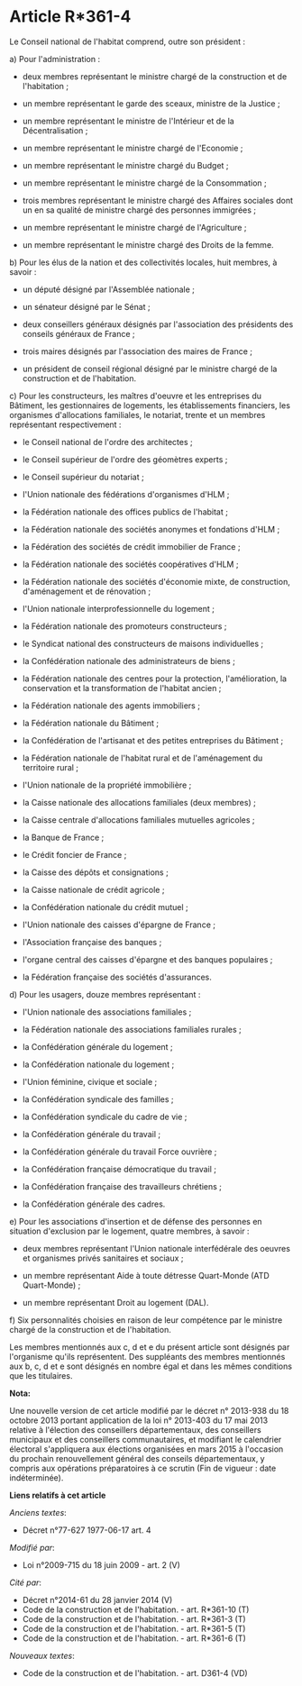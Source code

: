 # Article R*361-4

Le Conseil national de l'habitat comprend, outre son président : 

a) Pour l'administration :

- deux membres représentant le ministre chargé de la construction et de l'habitation ;

- un membre représentant le garde des sceaux, ministre de la Justice ;

- un membre représentant le ministre de l'Intérieur et de la Décentralisation ;

- un membre représentant le ministre chargé de l'Economie ;

- un membre représentant le ministre chargé du Budget ;

- un membre représentant le ministre chargé de la Consommation ;

- trois membres représentant le ministre chargé des Affaires sociales dont un en sa qualité de ministre chargé des personnes
immigrées ;

- un membre représentant le ministre chargé de l'Agriculture ;

- un membre représentant le ministre chargé des Droits de la femme. 

b) Pour les élus de la nation et des collectivités locales, huit membres, à savoir :

- un député désigné par l'Assemblée nationale ;

- un sénateur désigné par le Sénat ;

- deux conseillers généraux désignés par l'association des présidents des conseils généraux de France ;

- trois maires désignés par l'association des maires de France ;

- un président de conseil régional désigné par le ministre chargé de la construction et de l'habitation. 

c) Pour les constructeurs, les maîtres d'oeuvre et les entreprises du Bâtiment, les gestionnaires de logements, les
établissements financiers, les organismes d'allocations familiales, le notariat, trente et un membres représentant
respectivement :

- le Conseil national de l'ordre des architectes ;

- le Conseil supérieur de l'ordre des géomètres experts ;

- le Conseil supérieur du notariat ;

- l'Union nationale des fédérations d'organismes d'HLM ;

- la Fédération nationale des offices publics de l'habitat ;

- la Fédération nationale des sociétés anonymes et fondations d'HLM ;

- la Fédération des sociétés de crédit immobilier de France ;

- la Fédération nationale des sociétés coopératives d'HLM ;

- la Fédération nationale des sociétés d'économie mixte, de construction, d'aménagement et de rénovation ;

- l'Union nationale interprofessionnelle du logement ;

- la Fédération nationale des promoteurs constructeurs ;

- le Syndicat national des constructeurs de maisons individuelles ;

- la Confédération nationale des administrateurs de biens ;

- la Fédération nationale des centres pour la protection, l'amélioration, la conservation et la transformation de l'habitat
ancien ;

- la Fédération nationale des agents immobiliers ;

- la Fédération nationale du Bâtiment ;

- la Confédération de l'artisanat et des petites entreprises du Bâtiment ;

- la Fédération nationale de l'habitat rural et de l'aménagement du territoire rural ;

- l'Union nationale de la propriété immobilière ;

- la Caisse nationale des allocations familiales (deux membres) ;

- la Caisse centrale d'allocations familiales mutuelles agricoles ;

- la Banque de France ;

- le Crédit foncier de France ;

- la Caisse des dépôts et consignations ;

- la Caisse nationale de crédit agricole ;

- la Confédération nationale du crédit mutuel ;

- l'Union nationale des caisses d'épargne de France ;

- l'Association française des banques ;

- l'organe central des caisses d'épargne et des banques populaires ;

- la Fédération française des sociétés d'assurances. 

d) Pour les usagers, douze membres représentant :

- l'Union nationale des associations familiales ;

- la Fédération nationale des associations familiales rurales ;

- la Confédération générale du logement ;

- la Confédération nationale du logement ;

- l'Union féminine, civique et sociale ;

- la Confédération syndicale des familles ;

- la Confédération syndicale du cadre de vie ;

- la Confédération générale du travail ;

- la Confédération générale du travail Force ouvrière ;

- la Confédération française démocratique du travail ;

- la Confédération française des travailleurs chrétiens ;

- la Confédération générale des cadres. 

e) Pour les associations d'insertion et de défense des personnes en situation d'exclusion par le logement, quatre membres, à
savoir :

- deux membres représentant l'Union nationale interfédérale des oeuvres et organismes privés sanitaires et sociaux ;

- un membre représentant Aide à toute détresse Quart-Monde (ATD Quart-Monde) ;

- un membre représentant Droit au logement (DAL). 

f) Six personnalités choisies en raison de leur compétence par le ministre chargé de la construction et de l'habitation. 

Les membres mentionnés aux c, d et e du présent article sont désignés par l'organisme qu'ils représentent. Des suppléants des
membres mentionnés aux b, c, d et e sont désignés en nombre égal et dans les mêmes conditions que les titulaires.

**Nota:**

Une nouvelle version de cet article modifié par le décret n° 2013-938 du 18 octobre 2013 portant application de la loi n°
2013-403 du 17 mai 2013 relative à l'élection des conseillers départementaux, des conseillers municipaux et des conseillers
communautaires, et modifiant le calendrier électoral s'appliquera aux élections organisées en mars 2015 à l'occasion du
prochain renouvellement général des conseils départementaux, y compris aux opérations préparatoires à ce scrutin (Fin de
vigueur : date indéterminée).

**Liens relatifs à cet article**

_Anciens textes_:

  - Décret n°77-627 1977-06-17 art. 4

_Modifié par_:

  - Loi n°2009-715 du 18 juin 2009 - art. 2 (V)

_Cité par_:

  - Décret n°2014-61 du 28 janvier 2014 (V)
  - Code de la construction et de l'habitation. - art. R*361-10 (T)
  - Code de la construction et de l'habitation. - art. R*361-3 (T)
  - Code de la construction et de l'habitation. - art. R*361-5 (T)
  - Code de la construction et de l'habitation. - art. R*361-6 (T)

_Nouveaux textes_:

  - Code de la construction et de l'habitation. - art. D361-4 (VD)
